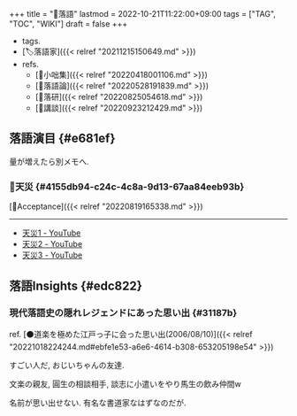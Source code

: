 +++
title = "📝落語"
lastmod = 2022-10-21T11:22:00+09:00
tags = ["TAG", "TOC", "WIKI"]
draft = false
+++

-   tags.
-   [🏷落語家]({{< relref "20211215150649.md" >}})
-   refs.
    -   [📝小咄集]({{< relref "20220418001106.md" >}})
    -   [📝落語論]({{< relref "20220528191839.md" >}})
    -   [🔖落研]({{< relref "20220825054618.md" >}})
    -   [📝講談]({{< relref "20220923212429.md" >}})


## 落語演目 {#e681ef}

量が増えたら別メモへ.


### 📝天災 {#4155db94-c24c-4c8a-9d13-67aa84eeb93b}

[🔖Acceptance]({{< relref "20220819165338.md" >}})

---

-   [天災1 - YouTube](https://www.youtube.com/watch?v=FDhqGkTFVrA)
-   [天災2 - YouTube](https://www.youtube.com/watch?v=hLbsC7tbHpU)
-   [天災3 - YouTube](https://www.youtube.com/watch?v=UHhhi_YZ4P8)


## 落語Insights {#edc822}


### 現代落語史の隠れレジェンドにあった思い出 {#31187b}

ref. [⚫道楽を極めた江戸っ子に会った思い出(2006/08/10)]({{< relref "20221018224244.md#ebfe1e53-a6e6-4614-b308-653205198e54" >}})

すごい人だ, おじいちゃんの友達.

文楽の親友, 圓生の相談相手, 談志に小遣いをやり馬生の飲み仲間w

名前が思い出せない. 有名な書道家なはずなのだが.
